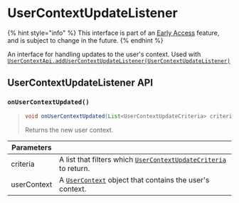 # UserContextUpdateListener

{% hint style="info" %}
This interface is part of an [Early Access](../../../appendix/feature-production-readiness.md) feature, and is subject to change in the future.
{% endhint %}

An interface for handling updates to the user's context. Used with [`UserContextApi.addUserContextUpdateListener(UserContextUpdateListener)`](./#addusercontextupdatelistener)

## UserContextUpdateListener API

### `onUserContextUpdated()`

> ```java
> void onUserContextUpdated(List<UserContextUpdateCriteria> criteria, UserContext userContext)
> ```
>
> Returns the new user context.

| Parameters  |                                                                                                  |
| ----------- | ------------------------------------------------------------------------------------------------ |
| criteria    | A list that filters which [`UserContextUpdateCriteria`](usercontextupdatecriteria.md) to return. |
| userContext | A [`UserContext`](../usercontext/) object that contains the user's context.                      |
